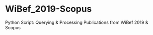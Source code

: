 # WiBef_2019-Scopus
Python Script: Querying &amp; Processing Publications from WiBef 2019 &amp; Scopus
